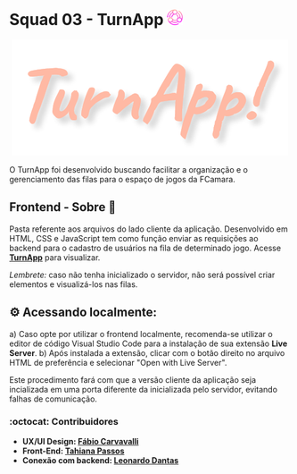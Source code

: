 # Squad 03 - TurnApp <img src="frontend/img/logo.svg" width="28"/>
<p align="center">
  <img src="frontend/img/TurnApp3x.png" />
</p>
O TurnApp foi desenvolvido buscando facilitar a organização e o gerenciamento das filas para o espaço de jogos da FCamara.

## Frontend - Sobre :book: 
Pasta referente aos arquivos do lado cliente da aplicação. Desenvolvido em HTML, CSS e JavaScript tem como função enviar as requisições ao backend para o cadastro de usuários na fila de determinado jogo.
Acesse **<a href="https://turnapp.vercel.app">TurnApp</a>** para visualizar.

*Lembrete:* caso não tenha inicializado o servidor, não será possível criar elementos e visualizá-los nas filas. 

## :gear: Acessando localmente:
a) Caso opte por utilizar o frontend localmente, recomenda-se utilizar o editor de código Visual Studio Code para a instalação de sua extensão **Live Server**.
b) Após instalada a extensão, clicar com o botão direito no arquivo HTML de preferência e selecionar "Open with Live Server".

Este procedimento fará com que a versão cliente da aplicação seja incializada em uma porta diferente da inicializada pelo servidor, evitando falhas de comunicação. 

### :octocat: Contribuidores 
- **UX/UI Design: <a href="https://www.behance.net/fabiocarcavalli">Fábio Carvavalli</a>**
- **Front-End: <a href="https://github.com/TahiaPassos">Tahiana Passos</a>**
- **Conexão com backend: <a href="https://github.com/leovdn">Leonardo Dantas</a>**
